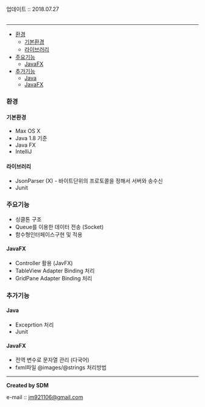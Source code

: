<div class="pull-right">  업데이트 :: 2018.07.27 </div><br>

---

<!-- @import "[TOC]" {cmd="toc" depthFrom=1 depthTo=6 orderedList=false} -->
<!-- code_chunk_output -->

* [환경](#환경)
	* [기본환경](#기본환경)
	* [라이브러리](#라이브러리)
* [주요기능](#주요기능)
	* [JavaFX](#javafx)
* [추가기능](#추가기능)
	* [Java](#java)
	* [JavaFX](#javafx-1)

<!-- /code_chunk_output -->

### 환경

#### 기본환경

- Max OS X
- Java 1.8 기준
- Java FX
- IntelliJ

#### 라이브러리

- JsonParser (X) - 바이트단위의 프로토콜을 정해서 서버와 송수신
- Junit

### 주요기능

- 싱클톤 구조
- Queue를 이용한 데이터 전송 (Socket)
- 함수형인터페이스구현 및 적용

#### JavaFX

- Controller 활용 (JavFX)
- TableView Adapter Binding 처리
- GridPane Adapter Binding 처리

### 추가기능

#### Java

- Exceprtion 처리
- Junit

#### JavaFX

- 전역 변수로 문자열 관리 (다국어)
- fxml파일 @images/@strings 처리방법

---

**Created by SDM**

e-mail :: jm921106@gmail.com
